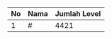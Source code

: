| No | Nama            | Jumlah Level |
|----|-----------------|--------------|
| 1  | #    |    4421        |
